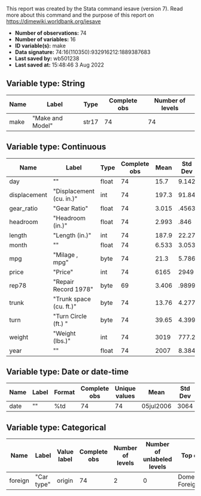 This report was created by the Stata command iesave (version 7). Read more about this command and the purpose of this report on https://dimewiki.worldbank.org/iesave

- **Number of observations:** 74
- **Number of variables:** 16
- **ID variable(s):** make
- **Data signature:** 74:16(110350):932916212:1889387683
- **Last saved by:** wb501238
- **Last saved at:** 15:48:46 3 Aug 2022

## Variable type: String

| Name | Label | Type | Complete obs | Number of levels |
|---|---|---|---|---|
| make | "Make and Model" | str17 | 74 | 74 |

## Variable type: Continuous

| Name | Label | Type | Complete obs | Mean | Std Dev | p0 | p25 | p50 | p75 | p100 |
|---|---|---|---|---|---|---|---|---|---|---|
| day | "" | float | 74 | 15.7 | 9.142 | 1.236 | 7.424 | 14.44 | 24.43 | 29.36 |
| displacement | "Displacement (cu. in.)" | int | 74 | 197.3 | 91.84 | 79 | 119 | 196 | 250 | 425 |
| gear_ratio | "Gear Ratio" | float | 74 | 3.015 | .4563 | 2.19 | 2.73 | 2.955 | 3.37 | 3.89 |
| headroom | "Headroom (in.)" | float | 74 | 2.993 | .846 | 1.5 | 2.5 | 3 | 3.5 | 5 |
| length | "Length (in.)" | int | 74 | 187.9 | 22.27 | 142 | 170 | 192.5 | 204 | 233 |
| month | "" | float | 74 | 6.533 | 3.053 | 1.23 | 4.2 | 6.398 | 9.273 | 11.85 |
| mpg | "Milage , mpg" | byte | 74 | 21.3 | 5.786 | 12 | 18 | 20 | 25 | 41 |
| price | "Price" | int | 74 | 6165 | 2949 | 3291 | 4195 | 5007 | 6342 | 15906 |
| rep78 | "Repair Record 1978" | byte | 69 | 3.406 | .9899 | 1 | 3 | 3 | 4 | 5 |
| trunk | "Trunk space (cu. ft.)" | byte | 74 | 13.76 | 4.277 | 5 | 10 | 14 | 17 | 23 |
| turn | "Turn Circle (ft.) " | byte | 74 | 39.65 | 4.399 | 31 | 36 | 40 | 43 | 51 |
| weight | "Weight (lbs.)" | int | 74 | 3019 | 777.2 | 1760 | 2240 | 3190 | 3600 | 4840 |
| year | "" | float | 74 | 2007 | 8.384 | 1990 | 2000 | 2007 | 2013 | 2020 |

## Variable type: Date or date-time

| Name | Label | Format | Complete obs | Unique values | Mean | Std Dev | Min | Median | Max |
|---|---|---|---|---|---|---|---|---|---|
| date | "" | %td | 74 | 74 | 05jul2006 | 3064 | 07feb1990 | 03nov2006 | 29sep2019 |

## Variable type: Categorical

| Name | Label | Value label | Complete obs | Number of levels | Number of unlabeled levels | Top count |
|---|---|---|---|---|---|---|
| foreign | "Car type" | origin | 74 | 2 | 0 | Domestic:52 Foreign:22 |

